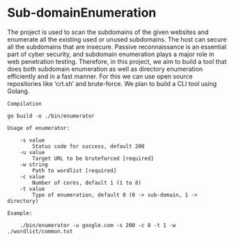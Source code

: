 # Sub-domainEnumeration

The project is used to scan the subdomains of the given websites and enumerate all the existing
used or unused subdomains. The host can secure all the subdomains that are insecure. Passive
reconnaissance is an essential part of cyber security, and subdomain enumeration plays a major
role in web penetration testing. Therefore, in this project, we aim to build a tool that does both
subdomain enumeration as well as directory enumeration efficiently and in a fast manner. For
this we can use open source repositories like ‘crt.sh’ and brute-force. We plan to build a CLI tool
using Golang.

```
Compilation

go build -o ./bin/enumerator

```


```
Usage of enumerator:

    -s value
        Status code for success, default 200
    -u value
        Target URL to be bruteforced [required]
    -w string
        Path to wordlist [required]
    -c value
        Number of cores, default 1 (1 to 8)
    -t value
        Type of enumeration, default 0 (0 -> sub-domain, 1 -> directory)
```

```
Example:

    ./bin/enumerator -u google.com -s 200 -c 8 -t 1 -w ./wordlist/common.txt
```
